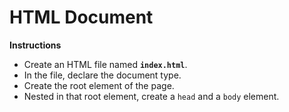# HTML Document 

**Instructions**
* Create an HTML file named __`index.html`__.
* In the file, declare the document type. 
* Create the root element of the page. 
* Nested in that root element, create a `head` and a `body` element.